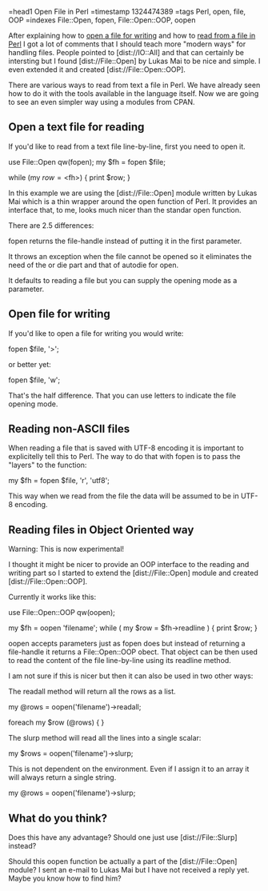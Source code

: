 =head1 Open File in Perl
=timestamp 1324474389
=tags Perl, open, file, OOP
=indexes File::Open, fopen, File::Open::OOP, oopen



After explaining how to <a href="/modern-perl-tutorial-part-05--writing-to-files.html">open a file for writing</a> and how to 
<a href="/perl-open-and-read-from-files.html">read from a file in Perl</a> I got a lot of comments that
I should teach more "modern ways" for handling files. People pointed to [dist://IO::All] and that
can certainly be intersting but I found [dist://File::Open] by Lukas Mai to be nice and simple.
I even extended it and created [dist://File::Open::OOP].



There are various ways to read from text a file in Perl. We have already seen
how to do it with the tools available in the language itself. Now we are going to
see an even simpler way using a modules from CPAN.

<h2>Open a text file for reading</h2>

If you'd like to read from a text file line-by-line, first you need to open it.


  use File::Open qw(fopen);
  my $fh = fopen $file;

  while (my $row = <$fh>) {
     print $row;
  }

In this example we are using the [dist://File::Open] module written by Lukas Mai which is a thin
wrapper around the <hl>open</hl> function of Perl. It provides an interface that, to me, looks
much nicer than the standar open function.

There are 2.5 differences:

<hl>fopen</hl> returns the file-handle instead of putting it in the first parameter.

It throws an exception when the file cannot be opened so it eliminates the need of the
<hl>or die</hl> part and that of <hl>autodie</hl> for <hl>open</hl>.

It defaults to reading a file but you can supply the opening mode as a parameter.

<h2>Open file for writing</h2>

If you'd like to open a file for writing you would write:

  fopen $file, '>';

or better yet:

  fopen $file, 'w';

That's the half difference. That you can use letters to indicate the file opening mode.

<h2>Reading non-ASCII files</h2>

When reading a file that is saved with UTF-8 encoding it is important to
explicitelly tell this to Perl. The way to do that with <hl>fopen</hl> is
to pass the "layers" to the function:

  my $fh = fopen $file, 'r', 'utf8';

This way when we read from the file the data will be assumed to be in UTF-8 encoding.

<h2>Reading files in Object Oriented way</h2>

Warning: This is now experimental!

I thought it might be nicer to provide an OOP interface to the
reading and writing part so I started to extend the [dist://File::Open]
module and created [dist://File::Open::OOP].

Currently it works like this:

  use File::Open::OOP qw(oopen);

  my $fh = oopen 'filename';
  while ( my $row = $fh->readline ) {
    print $row;
  }


<hl>oopen</hl> accepts parameters just as <hl>fopen</hl> does but instead of
returning a file-handle it returns a File::Open::OOP obect. That object
can be then used to read the content of the file line-by-line
using its <hl>readline</hl> method.

I am not sure if this is nicer but then it can also be used in
two other ways:

The <hl>readall</hl> method will return all the rows as a list.

  my @rows = oopen('filename')->readall;

  foreach my $row (@rows) {
  }


The <hl>slurp</hl> method will read all the lines into a single scalar:

  my $rows = oopen('filename')->slurp;

This is not dependent on the environment. Even if I assign it
to an array it will always return a single string.

  my @rows = oopen('filename')->slurp;

<h2>What do you think?</h2>

Does this have any advantage? Should one just use [dist://File::Slurp] instead?

Should this <hl>oopen</hl> function be actually a part of the [dist://File::Open]
module? I sent an e-mail to Lukas Mai but I have not received a reply yet. Maybe
you know how to find him?

